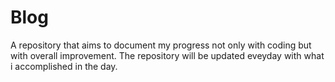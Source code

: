 # Blog
A repository that aims to document my progress not only with coding but with overall improvement. The repository will be updated eveyday with what i accomplished in the day. 
